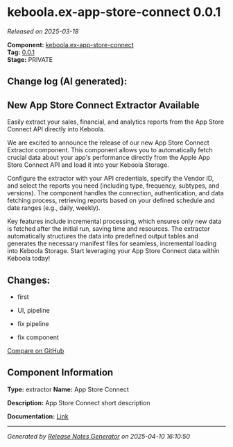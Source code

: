 #  keboola.ex-app-store-connect 0.0.1

_Released on 2025-03-18_

**Component:** [keboola.ex-app-store-connect](https://github.com/keboola/component-app-store-connect)  
**Tag:** [0.0.1](https://github.com/keboola/component-app-store-connect/releases/tag/0.0.1)  
**Stage:** PRIVATE


## Change log (AI generated):
## New App Store Connect Extractor Available
Easily extract your sales, financial, and analytics reports from the App Store Connect API directly into Keboola.

We are excited to announce the release of our new App Store Connect Extractor component. This component allows you to automatically fetch crucial data about your app's performance directly from the Apple App Store Connect API and load it into your Keboola Storage.

Configure the extractor with your API credentials, specify the Vendor ID, and select the reports you need (including type, frequency, subtypes, and versions). The component handles the connection, authentication, and data fetching process, retrieving reports based on your defined schedule and date ranges (e.g., daily, weekly).

Key features include incremental processing, which ensures only new data is fetched after the initial run, saving time and resources. The extractor automatically structures the data into predefined output tables and generates the necessary manifest files for seamless, incremental loading into Keboola Storage. Start leveraging your App Store Connect data within Keboola today!



## Changes:



- first 




- UI, pipeline 




- fix pipeline 




- fix component 



[Compare on GitHub](https://github.com/keboola/component-app-store-connect/compare/initial...0.0.1)



## Component Information
**Type:** extractor
**Name:** App Store Connect

**Description:** App Store Connect short description


**Documentation:** [Link](https://github.com/keboola/component-app-store-connect/blob/master/README.md)



---
_Generated by [Release Notes Generator](https://github.com/keboola/release-notes-generator)
on 2025-04-10 16:10:50_